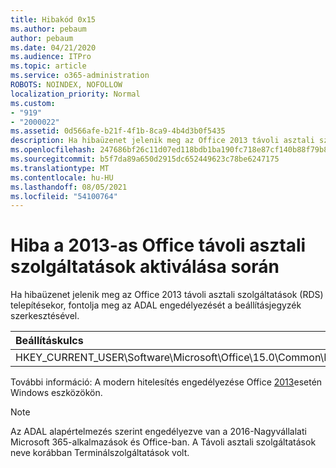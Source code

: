 ```yaml
---
title: Hibakód 0x15
ms.author: pebaum
author: pebaum
ms.date: 04/21/2020
ms.audience: ITPro
ms.topic: article
ms.service: o365-administration
ROBOTS: NOINDEX, NOFOLLOW
localization_priority: Normal
ms.custom:
- "919"
- "2000022"
ms.assetid: 0d566afe-b21f-4f1b-8ca9-4b4d3b0f5435
description: Ha hibaüzenet jelenik meg az Office 2013 távoli asztali szolgáltatások (RDS) telepítésekor, fontolja meg az ADAL engedélyezését a beállításjegyzék szerkesztésével.
ms.openlocfilehash: 247686bf26c11d07ed118bdb1ba190fc718e87cf140b88f79b8aa0b40c827b4d
ms.sourcegitcommit: b5f7da89a650d2915dc652449623c78be6247175
ms.translationtype: MT
ms.contentlocale: hu-HU
ms.lasthandoff: 08/05/2021
ms.locfileid: "54100764"
---
```

# <a name="error-while-activation-office-2013-on-remote-desktop-services"></a>Hiba a 2013-as Office távoli asztali szolgáltatások aktiválása során

Ha hibaüzenet jelenik meg az Office 2013 távoli asztali szolgáltatások (RDS) telepítésekor, fontolja meg az ADAL engedélyezését a beállításjegyzék szerkesztésével.
  
|**Beállításkulcs**|**Típus**|**Érték**|
|:-----|:-----|:-----|
|HKEY_CURRENT_USER\Software\Microsoft\Office\15.0\Common\Identity\EnableADAL  <br/> |REG_DWORD  <br/> |1  <br/> |

További információ: A modern hitelesítés engedélyezése Office [2013](https://docs.microsoft.com/microsoft-365/admin/security-and-compliance/enable-modern-authentication)esetén Windows eszközökön.
  
> [!NOTE]
>  Az ADAL alapértelmezés szerint engedélyezve van a 2016-Nagyvállalati Microsoft 365-alkalmazások és Office-ban. A Távoli asztali szolgáltatások neve korábban Terminálszolgáltatások volt.
  